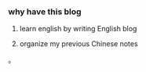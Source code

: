 
### why have this blog

1. learn english by writing English blog

2. organize my previous Chinese notes 

。

